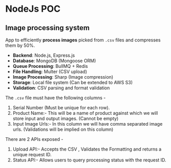 # NodeJs POC
## Image processing system

App to efficiently **process images** picked from `.csv` files and compresses them by 50%.

- **Backend**: Node.js, Express.js
- **Database**: MongoDB (Mongoose ORM)
- **Queue Processing**: BullMQ + Redis
- **File Handling**: Multer (CSV upload)
- **Image Processing**: Sharp (Image compression)
- **Storage**: Local file system (Can be extended to AWS S3)
- **Validation**: CSV parsing and format validation

The `.csv` file must have the following columns -
1. Serial Number (Must be unique for each row).
2. Product Name:- This will be a name of product against which we will
store input and output images. (Cannot be empty)
3. Input Image Urls:- In this column we will have comma separated
image urls. (Validations will be implied on this column)

There are 2 APIs exposed -
1. Upload API:- Accepts the CSV , Validates the Formatting and returns a unique
request ID.
2. Status API:- Allows users to query processing status with the request ID.
